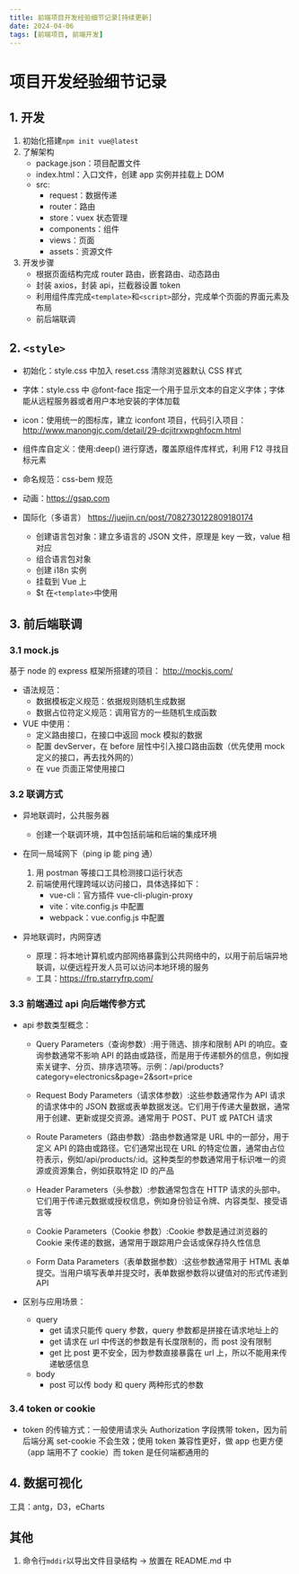 ```yaml
---
title: 前端项目开发经验细节记录[持续更新]
date: 2024-04-06
tags: [前端项目, 前端开发]
---
```


# 项目开发经验细节记录

## 1. 开发

1. 初始化搭建`npm init vue@latest`
2. 了解架构
   - package.json：项目配置文件
   - index.html：入口文件，创建 app 实例并挂载上 DOM
   - src:
     - request：数据传递
     - router：路由
     - store：vuex 状态管理
     - components：组件
     - views：页面
     - assets：资源文件
3. 开发步骤
   - 根据页面结构完成 router 路由，嵌套路由、动态路由
   - 封装 axios，封装 api，拦截器设置 token
   - 利用组件库完成`<template>`和`<script>`部分，完成单个页面的界面元素及布局
   - 前后端联调

## 2. `<style>`

- 初始化：style.css 中加入 reset.css 清除浏览器默认 CSS 样式

- 字体：style.css 中 @font-face 指定一个用于显示文本的自定义字体；字体能从远程服务器或者用户本地安装的字体加载

- icon：使用统一的图标库，建立 iconfont 项目，代码引入项目：<http://www.manongjc.com/detail/29-dcjitrxwpghfocm.html>

- 组件库自定义：使用:deep() 进行穿透，覆盖原组件库样式，利用 F12 寻找目标元素

- 命名规范：css-bem 规范

- 动画：<https://gsap.com>

- 国际化（多语言）
  <https://juejin.cn/post/7082730122809180174>
  - 创建语言包对象：建立多语言的 JSON 文件，原理是 key 一致，value 相对应
  - 组合语言包对象
  - 创建 i18n 实例
  - 挂载到 Vue 上
  - $t 在`<template>`中使用

## 3. 前后端联调

### 3.1 mock.js

基于 node 的 express 框架所搭建的项目：
<http://mockjs.com/>

- 语法规范：
  - 数据模板定义规范：依据规则随机生成数据
  - 数据占位符定义规范：调用官方的一些随机生成函数
- VUE 中使用：
  - 定义路由接口，在接口中返回 mock 模拟的数据
  - 配置 devServer，在 before 层性中引入接口路由函数（优先使用 mock 定义的接口，再去找外网的）
  - 在 vue 页面正常使用接口

### 3.2 联调方式

- 异地联调时，公共服务器

  - 创建一个联调环境，其中包括前端和后端的集成环境

- 在同一局域网下（ping ip 能 ping 通）
  1. 用 postman 等接口工具检测接口运行状态
  2. 前端使用代理跨域以访问接口，具体选择如下：
     - vue-cli：官方插件 vue-cli-plugin-proxy
     - vite：vite.config.js 中配置
     - webpack：vue.config.js 中配置
- 异地联调时，内网穿透

  - 原理：将本地计算机或内部网络暴露到公共网络中的，以用于前后端异地联调，以便远程开发人员可以访问本地环境的服务
  - 工具：https://frp.starryfrp.com/

### 3.3 前端通过 api 向后端传参方式

- api 参数类型概念：

  - Query Parameters（查询参数）:用于筛选、排序和限制 API 的响应。查询参数通常不影响 API 的路由或路径，而是用于传递额外的信息，例如搜索关键字、分页、排序选项等。示例：/api/products?category=electronics&page=2&sort=price

  - Request Body Parameters（请求体参数）:这些参数通常作为 API 请求的请求体中的 JSON 数据或表单数据发送。它们用于传递大量数据，通常用于创建、更新或提交资源。通常用于 POST、PUT 或 PATCH 请求

  - Route Parameters（路由参数）:路由参数通常是 URL 中的一部分，用于定义 API 的路由或路径。它们通常出现在 URL 的特定位置，通常由占位符表示，例如/api/products/:id。这种类型的参数通常用于标识唯一的资源或资源集合，例如获取特定 ID 的产品

  - Header Parameters（头参数）:参数通常包含在 HTTP 请求的头部中。它们用于传递元数据或授权信息，例如身份验证令牌、内容类型、接受语言等

  - Cookie Parameters（Cookie 参数）:Cookie 参数是通过浏览器的 Cookie 来传递的数据，通常用于跟踪用户会话或保存持久性信息

  - Form Data Parameters（表单数据参数）:这些参数通常用于 HTML 表单提交。当用户填写表单并提交时，表单数据参数将以键值对的形式传递到 API

- 区别与应用场景：
  - query
    - get 请求只能传 query 参数，query 参数都是拼接在请求地址上的
    - get 请求在 url 中传送的参数是有长度限制的，而 post 没有限制
    - get 比 post 更不安全，因为参数直接暴露在 url 上，所以不能用来传递敏感信息
  - body
    - post 可以传 body 和 query 两种形式的参数

### 3.4 token or cookie

- token 的传输方式：一般使用请求头 Authorization 字段携带 token，因为前后端分离 set-cookie 不会生效；使用 token 兼容性更好，做 app 也更方便（app 端用不了 cookie）而 token 是任何端都通用的

## 4. 数据可视化

工具：antg，D3，eCharts

## 其他

1. 命令行`mddir`以导出文件目录结构 -> 放置在 README.md 中
